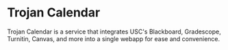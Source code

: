 # Trojan Calendar
Trojan Calendar is a service that integrates USC's Blackboard, Gradescope, Turnitin, Canvas, and more into a single webapp for ease and convenience.